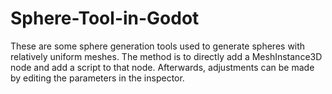 # Sphere-Tool-in-Godot
These are some sphere generation tools used to generate spheres with relatively uniform meshes. The method is to directly add a MeshInstance3D node and add a script to that node. Afterwards, adjustments can be made by editing the parameters in the inspector.
